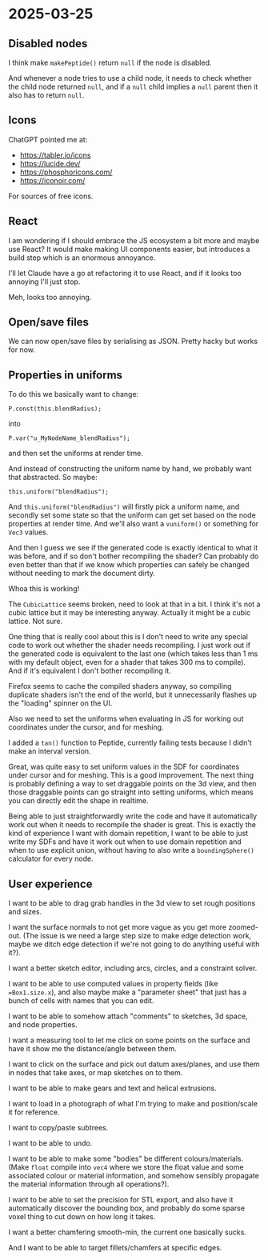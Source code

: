 # 2025-03-25

## Disabled nodes

I think make `makePeptide()` return `null` if the node is disabled.

And whenever a node tries to use a child node, it needs to check
whether the child node returned `null`, and if a `null` child implies
a `null` parent then it also has to return `null`.

## Icons

ChatGPT pointed me at:

 * https://tabler.io/icons
 * https://lucide.dev/
 * https://phosphoricons.com/
 * https://iconoir.com/

For sources of free icons.

## React

I am wondering if I should embrace the JS ecosystem a bit more and
maybe use React? It would make making UI components easier, but
introduces a build step which is an enormous annoyance.

I'll let Claude have a go at refactoring it to use React, and if it
looks too annoying I'll just stop.

Meh, looks too annoying.

## Open/save files

We can now open/save files by serialising as JSON. Pretty hacky but works
for now.

## Properties in uniforms

To do this we basically want to change:

    P.const(this.blendRadius);

into

    P.var("u_MyNodeName_blendRadius");

and then set the uniforms at render time.

And instead of constructing the uniform name by hand, we probably want
that abstracted. So maybe:

    this.uniform("blendRadius");

And `this.uniform("blendRadius")` will firstly pick a uniform name,
and secondly set some state so that the uniform can get set based on
the node properties at render time. And we'll also want a `vuniform()`
or something for `Vec3` values.

And then I guess we see if the generated code is exactly identical to
what it was before, and if so don't bother recompiling the shader? Can
probably do even better than that if we know which properties can safely
be changed without needing to mark the document dirty.

Whoa this is working!

The `CubicLattice` seems broken, need to look at that in a bit. I think
it's not a cubic lattice but it may be interesting anyway. Actually
it might be a cubic lattice. Not sure.

One thing that is really cool about this is I don't need to write any
special code to work out whether the shader needs recompiling. I just
work out if the generated code is equivalent to the last one (which takes
less than 1 ms with my default object, even for a shader that takes
300 ms to compile). And if it's equivalent I don't bother recompiling it.

Firefox seems to cache the compiled shaders anyway, so compiling
duplicate shaders isn't the end of the world, but it unnecessarily
flashes up the "loading" spinner on the UI.

Also we need to set the uniforms when evaluating in JS for working out
coordinates under the cursor, and for meshing.

I added a `tan()` function to Peptide, currently failing tests because
I didn't make an interval version.

Great, was quite easy to set uniform values in the SDF for coordinates
under cursor and for meshing. This is a good improvement. The next
thing is probably defining a way to set draggable points on the 3d
view, and then those draggable points can go straight into setting
uniforms, which means you can directly edit the shape in realtime.

Being able to just straightforwardly write the code and have it
automatically work out when it needs to recompile the shader is great.
This is exactly the kind of experience I want with domain repetition,
I want to be able to just write my SDFs and have it work out when to use
domain repetition and when to use explicit union, without having to also
write a `boundingSphere()` calculator for every node.

## User experience

I want to be able to drag grab handles in the 3d view to set rough positions
and sizes.

I want the surface normals to not get more vague as you get more zoomed-out. (The issue is we need a large step size to make edge detection work, maybe we ditch edge detection if we're not going to do anything useful with it?).

I want a better sketch editor, including arcs, circles, and a constraint solver.

I want to be able to use computed values in property fields (like `=Box1.size.x`), and also maybe make a "parameter sheet" that just has a bunch of cells with names that you can edit.

I want to be able to somehow attach "comments" to sketches, 3d space, and node properties.

I want a measuring tool to let me click on some points on the surface and have it show
me the distance/angle between them.

I want to click on the surface and pick out datum axes/planes, and use
them in nodes that take axes, or map sketches on to them.

I want to be able to make gears and text and helical extrusions.

I want to load in a photograph of what I'm trying to make and position/scale it for reference.

I want to copy/paste subtrees.

I want to be able to undo.

I want to be able to make some "bodies" be different colours/materials.
(Make `float` compile into `vec4` where we store the float value and
some associated colour or material information, and somehow sensibly
propagate the material information through all operations?).

I want to be able to set the precision for STL export, and also have it automatically discover the bounding box, and probably do some sparse voxel thing to cut down on how long it takes.

I want a better chamfering smooth-min, the current one basically sucks.

And I want to be able to target fillets/chamfers at specific edges.
